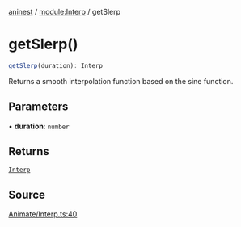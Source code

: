 [aninest](../../index.md) / [module:Interp](../index.md) / getSlerp

# getSlerp()

```ts
getSlerp(duration): Interp
```

Returns a smooth interpolation function based on the sine function.

## Parameters

• **duration**: `number`

## Returns

[`Interp`](../type-aliases/Interp.md)

## Source

[Animate/Interp.ts:40](https://github.com/zphrs/aninest/blob/f1bf3a3/src/Animate/Interp.ts#L40)
